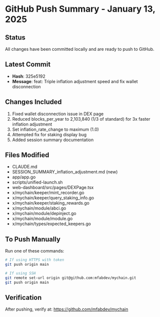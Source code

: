 # GitHub Push Summary - January 13, 2025

## Status
All changes have been committed locally and are ready to push to GitHub.

## Latest Commit
- **Hash**: 325e5192
- **Message**: feat: Triple inflation adjustment speed and fix wallet disconnection

## Changes Included
1. Fixed wallet disconnection issue in DEX page
2. Reduced blocks_per_year to 2,103,840 (1/3 of standard) for 3x faster inflation adjustment
3. Set inflation_rate_change to maximum (1.0)
4. Attempted fix for staking display bug
5. Added session summary documentation

## Files Modified
- CLAUDE.md
- SESSION_SUMMARY_inflation_adjustment.md (new)
- app/app.go
- scripts/unified-launch.sh
- web-dashboard/src/pages/DEXPage.tsx
- x/mychain/keeper/mint_recorder.go
- x/mychain/keeper/query_staking_info.go
- x/mychain/keeper/staking_rewards.go
- x/mychain/module/abci.go
- x/mychain/module/depinject.go
- x/mychain/module/module.go
- x/mychain/types/expected_keepers.go

## To Push Manually
Run one of these commands:
```bash
# If using HTTPS with token
git push origin main

# If using SSH
git remote set-url origin git@github.com:mfabdev/mychain.git
git push origin main
```

## Verification
After pushing, verify at: https://github.com/mfabdev/mychain